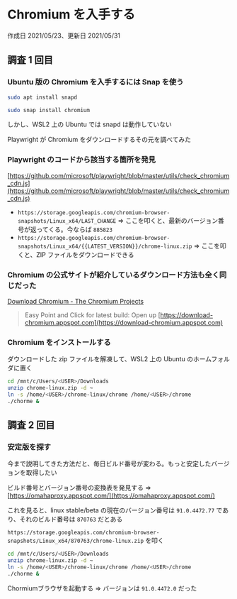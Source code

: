 # Chromium を入手する

作成日 2021/05/23、更新日 2021/05/31

## 調査 1 回目

### Ubuntu 版の Chromium を入手するには Snap を使う

```bash
sudo apt install snapd

sudo snap install chromium
```

しかし、WSL2 上の Ubuntu では snapd は動作していない

Playwright が Chromium をダウンロードするその元を調べてみた

### Playwright のコードから該当する箇所を発見

[https://github.com/microsoft/playwright/blob/master/utils/check_chromium_cdn.js](https://github.com/microsoft/playwright/blob/master/utils/check_chromium_cdn.js)

- `https://storage.googleapis.com/chromium-browser-snapshots/Linux_x64/LAST_CHANGE` => ここを叩くと、最新のバージョン番号が返ってくる。今ならば `885823`
- `https://storage.googleapis.com/chromium-browser-snapshots/Linux_x64/{{LATEST_VERSION}}/chrome-linux.zip` => ここを叩くと、ZIP ファイルをダウンロードできる

### Chromium の公式サイトが紹介しているダウンロード方法も全く同じだった

[Download Chromium \- The Chromium Projects](https://www.chromium.org/getting-involved/download-chromium)

> Easy Point and Click for latest build: Open up [https://download-chromium.appspot.com](https://download-chromium.appspot.com)

### Chromium をインストールする

ダウンロードした zip ファイルを解凍して、WSL2 上の Ubuntu のホームフォルダに置く

```bash
cd /mnt/c/Users/<USER>/Downloads
unzip chrome-linux.zip -d ~
ln -s /home/<USER>/chrome-linux/chrome /home/<USER>/chrome
./chorme &
```

## 調査 2 回目

### 安定版を探す

今まで説明してきた方法だと、毎日ビルド番号が変わる。もっと安定したバージョンを取得したい

ビルド番号とバージョン番号の変換表を発見する => [https://omahaproxy.appspot.com/](https://omahaproxy.appspot.com/)

これを見ると、linux stable/beta の現在のバージョン番号は `91.0.4472.77` であり、それのビルド番号は `870763` だとある

`https://storage.googleapis.com/chromium-browser-snapshots/Linux_x64/870763/chrome-linux.zip` を叩く

```bash
cd /mnt/c/Users/<USER>/Downloads
unzip chrome-linux.zip -d ~
ln -s /home/<USER>/chrome-linux/chrome /home/<USER>/chrome
./chorme &
```

Chormiumブラウザを起動する => バージョンは `91.0.4472.0` だった
